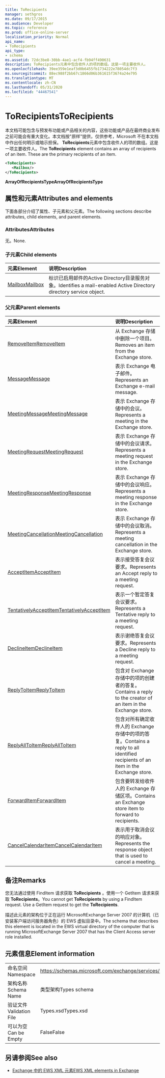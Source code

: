 ```yaml
---
title: ToRecipients
manager: sethgros
ms.date: 09/17/2015
ms.audience: Developer
ms.topic: reference
ms.prod: office-online-server
localization_priority: Normal
api_name:
- ToRecipients
api_type:
- schema
ms.assetid: 72dc3be8-30bb-4ae1-acf4-fb94ff490631
description: ToRecipients元素中包含收件人的项的数组。这是一项主要收件人。
ms.openlocfilehash: 39ee359e1eaf3d0b6455fb1734222e78054dc7f3
ms.sourcegitcommit: 88ec988f2bb67c1866d06b361615f3674a24e795
ms.translationtype: MT
ms.contentlocale: zh-CN
ms.lasthandoff: 05/31/2020
ms.locfileid: "44467541"
---
```

# <a name="torecipients"></a><span data-ttu-id="3a848-104">ToRecipients</span><span class="sxs-lookup"><span data-stu-id="3a848-104">ToRecipients</span></span>

<span data-ttu-id="3a848-p102">本文档可能包含与预发布功能或产品相关的内容，这些功能或产品在最终商业发布之前可能会有重大变化。本文档按"原样"提供，仅供参考，Microsoft 不在本文档中作出任何明示或暗示担保。 **ToRecipients**元素中包含收件人的项的数组。这是一项主要收件人。</span><span class="sxs-lookup"><span data-stu-id="3a848-p102">The **ToRecipients** element contains an array of recipients of an item. These are the primary recipients of an item.</span></span> 
  
```xml
<ToRecipients>
   <Mailbox/>
</ToRecipients>
```

 <span data-ttu-id="3a848-107">**ArrayOfRecipientsType**</span><span class="sxs-lookup"><span data-stu-id="3a848-107">**ArrayOfRecipientsType**</span></span>
## <a name="attributes-and-elements"></a><span data-ttu-id="3a848-108">属性和元素</span><span class="sxs-lookup"><span data-stu-id="3a848-108">Attributes and elements</span></span>

<span data-ttu-id="3a848-109">下面各部分介绍了属性、子元素和父元素。</span><span class="sxs-lookup"><span data-stu-id="3a848-109">The following sections describe attributes, child elements, and parent elements.</span></span>
  
### <a name="attributes"></a><span data-ttu-id="3a848-110">Attributes</span><span class="sxs-lookup"><span data-stu-id="3a848-110">Attributes</span></span>

<span data-ttu-id="3a848-111">无。</span><span class="sxs-lookup"><span data-stu-id="3a848-111">None.</span></span>
  
### <a name="child-elements"></a><span data-ttu-id="3a848-112">子元素</span><span class="sxs-lookup"><span data-stu-id="3a848-112">Child elements</span></span>

|<span data-ttu-id="3a848-113">**元素**</span><span class="sxs-lookup"><span data-stu-id="3a848-113">**Element**</span></span>|<span data-ttu-id="3a848-114">**说明**</span><span class="sxs-lookup"><span data-stu-id="3a848-114">**Description**</span></span>|
|:-----|:-----|
|[<span data-ttu-id="3a848-115">Mailbox</span><span class="sxs-lookup"><span data-stu-id="3a848-115">Mailbox</span></span>](mailbox.md) <br/> |<span data-ttu-id="3a848-116">标识已启用邮件的Active Directory目录服务对象。</span><span class="sxs-lookup"><span data-stu-id="3a848-116">Identifies a mail-enabled Active Directory directory service object.</span></span>  <br/> |
   
### <a name="parent-elements"></a><span data-ttu-id="3a848-117">父元素</span><span class="sxs-lookup"><span data-stu-id="3a848-117">Parent elements</span></span>

|<span data-ttu-id="3a848-118">**元素**</span><span class="sxs-lookup"><span data-stu-id="3a848-118">**Element**</span></span>|<span data-ttu-id="3a848-119">**说明**</span><span class="sxs-lookup"><span data-stu-id="3a848-119">**Description**</span></span>|
|:-----|:-----|
|[<span data-ttu-id="3a848-120">RemoveItem</span><span class="sxs-lookup"><span data-stu-id="3a848-120">RemoveItem</span></span>](removeitem.md) <br/> |<span data-ttu-id="3a848-121">从 Exchange 存储中删除一个项目。</span><span class="sxs-lookup"><span data-stu-id="3a848-121">Removes an item from the Exchange store.</span></span>  <br/> |
|[<span data-ttu-id="3a848-122">Message</span><span class="sxs-lookup"><span data-stu-id="3a848-122">Message</span></span>](message-ex15websvcsotherref.md) <br/> |<span data-ttu-id="3a848-123">表示 Exchange 电子邮件。</span><span class="sxs-lookup"><span data-stu-id="3a848-123">Represents an Exchange e-mail message.</span></span>  <br/> |
|[<span data-ttu-id="3a848-124">MeetingMessage</span><span class="sxs-lookup"><span data-stu-id="3a848-124">MeetingMessage</span></span>](meetingmessage.md) <br/> |<span data-ttu-id="3a848-125">表示 Exchange 存储中的会议。</span><span class="sxs-lookup"><span data-stu-id="3a848-125">Represents a meeting in the Exchange store.</span></span>  <br/> |
|[<span data-ttu-id="3a848-126">MeetingRequest</span><span class="sxs-lookup"><span data-stu-id="3a848-126">MeetingRequest</span></span>](meetingrequest.md) <br/> |<span data-ttu-id="3a848-127">表示 Exchange 存储中的会议请求。</span><span class="sxs-lookup"><span data-stu-id="3a848-127">Represents a meeting request in the Exchange store.</span></span>  <br/> |
|[<span data-ttu-id="3a848-128">MeetingResponse</span><span class="sxs-lookup"><span data-stu-id="3a848-128">MeetingResponse</span></span>](meetingresponse.md) <br/> |<span data-ttu-id="3a848-129">表示 Exchange 存储中的会议响应。</span><span class="sxs-lookup"><span data-stu-id="3a848-129">Represents a meeting response in the Exchange store.</span></span>  <br/> |
|[<span data-ttu-id="3a848-130">MeetingCancellation</span><span class="sxs-lookup"><span data-stu-id="3a848-130">MeetingCancellation</span></span>](meetingcancellation.md) <br/> |<span data-ttu-id="3a848-131">表示 Exchange 存储中的会议取消。</span><span class="sxs-lookup"><span data-stu-id="3a848-131">Represents a meeting cancellation in the Exchange store.</span></span>  <br/> |
|[<span data-ttu-id="3a848-132">AcceptItem</span><span class="sxs-lookup"><span data-stu-id="3a848-132">AcceptItem</span></span>](acceptitem.md) <br/> |<span data-ttu-id="3a848-133">表示接受答复会议要求。</span><span class="sxs-lookup"><span data-stu-id="3a848-133">Represents an Accept reply to a meeting request.</span></span>  <br/> |
|[<span data-ttu-id="3a848-134">TentativelyAcceptItem</span><span class="sxs-lookup"><span data-stu-id="3a848-134">TentativelyAcceptItem</span></span>](tentativelyacceptitem.md) <br/> |<span data-ttu-id="3a848-135">表示一个暂定答复会议要求。</span><span class="sxs-lookup"><span data-stu-id="3a848-135">Represents a Tentative reply to a meeting request.</span></span>  <br/> |
|[<span data-ttu-id="3a848-136">DeclineItem</span><span class="sxs-lookup"><span data-stu-id="3a848-136">DeclineItem</span></span>](declineitem.md) <br/> |<span data-ttu-id="3a848-137">表示谢绝答复会议要求。</span><span class="sxs-lookup"><span data-stu-id="3a848-137">Represents a Decline reply to a meeting request.</span></span>  <br/> |
|[<span data-ttu-id="3a848-138">ReplyToItem</span><span class="sxs-lookup"><span data-stu-id="3a848-138">ReplyToItem</span></span>](replytoitem.md) <br/> |<span data-ttu-id="3a848-139">包含对 Exchange 存储中的项的创建者的答复。</span><span class="sxs-lookup"><span data-stu-id="3a848-139">Contains a reply to the creator of an item in the Exchange store.</span></span>  <br/> |
|[<span data-ttu-id="3a848-140">ReplyAllToItem</span><span class="sxs-lookup"><span data-stu-id="3a848-140">ReplyAllToItem</span></span>](replyalltoitem.md) <br/> |<span data-ttu-id="3a848-141">包含对所有确定收件人的 Exchange 存储中的项的答复。</span><span class="sxs-lookup"><span data-stu-id="3a848-141">Contains a reply to all identified recipients of an item in the Exchange store.</span></span>  <br/> |
|[<span data-ttu-id="3a848-142">ForwardItem</span><span class="sxs-lookup"><span data-stu-id="3a848-142">ForwardItem</span></span>](forwarditem.md) <br/> |<span data-ttu-id="3a848-143">包含要转发给收件人的 Exchange 存储区项。</span><span class="sxs-lookup"><span data-stu-id="3a848-143">Contains an Exchange store item to forward to recipients.</span></span>  <br/> |
|[<span data-ttu-id="3a848-144">CancelCalendarItem</span><span class="sxs-lookup"><span data-stu-id="3a848-144">CancelCalendarItem</span></span>](cancelcalendaritem.md) <br/> |<span data-ttu-id="3a848-145">表示用于取消会议的响应对象。</span><span class="sxs-lookup"><span data-stu-id="3a848-145">Represents the response object that is used to cancel a meeting.</span></span>  <br/> |
   
## <a name="remarks"></a><span data-ttu-id="3a848-146">备注</span><span class="sxs-lookup"><span data-stu-id="3a848-146">Remarks</span></span>

<span data-ttu-id="3a848-p103">您无法通过使用 FindItem 请求获取 **ToRecipients** 。使用一个 GetItem 请求来获取 **ToRecipients**。</span><span class="sxs-lookup"><span data-stu-id="3a848-p103">You cannot get **ToRecipients** by using a FindItem request. Use a GetItem request to get the **ToRecipients**.</span></span>
  
<span data-ttu-id="3a848-149">描述此元素的架构位于正在运行 MicrosoftExchange Server 2007 的计算机（已安装客户端访问服务器角色）的 EWS 虚拟目录中。</span><span class="sxs-lookup"><span data-stu-id="3a848-149">The schema that describes this element is located in the EWS virtual directory of the computer that is running MicrosoftExchange Server 2007 that has the Client Access server role installed.</span></span>
  
## <a name="element-information"></a><span data-ttu-id="3a848-150">元素信息</span><span class="sxs-lookup"><span data-stu-id="3a848-150">Element information</span></span>

|||
|:-----|:-----|
|<span data-ttu-id="3a848-151">命名空间</span><span class="sxs-lookup"><span data-stu-id="3a848-151">Namespace</span></span>  <br/> |https://schemas.microsoft.com/exchange/services/2006/types  <br/> |
|<span data-ttu-id="3a848-152">架构名称</span><span class="sxs-lookup"><span data-stu-id="3a848-152">Schema Name</span></span>  <br/> |<span data-ttu-id="3a848-153">类型架构</span><span class="sxs-lookup"><span data-stu-id="3a848-153">Types schema</span></span>  <br/> |
|<span data-ttu-id="3a848-154">验证文件</span><span class="sxs-lookup"><span data-stu-id="3a848-154">Validation File</span></span>  <br/> |<span data-ttu-id="3a848-155">Types.xsd</span><span class="sxs-lookup"><span data-stu-id="3a848-155">Types.xsd</span></span>  <br/> |
|<span data-ttu-id="3a848-156">可以为空</span><span class="sxs-lookup"><span data-stu-id="3a848-156">Can be Empty</span></span>  <br/> |<span data-ttu-id="3a848-157">False</span><span class="sxs-lookup"><span data-stu-id="3a848-157">False</span></span>  <br/> |
   
## <a name="see-also"></a><span data-ttu-id="3a848-158">另请参阅</span><span class="sxs-lookup"><span data-stu-id="3a848-158">See also</span></span>



- [<span data-ttu-id="3a848-159">Exchange 中的 EWS XML 元素</span><span class="sxs-lookup"><span data-stu-id="3a848-159">EWS XML elements in Exchange</span></span>](ews-xml-elements-in-exchange.md)

